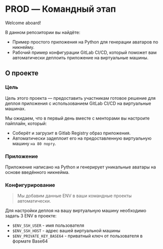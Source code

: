 # PROD — Командный этап

Welcome aboard!

В данном репозитории вы найдёте:
- Пример простого приложения на Python для генерации аватаров по никнейму.
- Рабочий пример конфигурации GitLab CI/CD, который поможет вам автоматически деплоить приложение на виртуальные машины.

## О проекте

### Цель
Цель этого проекта — предоставить участникам готовое решение для деплоя приложения с использованием GitLab CI/CD на виртуальные машинах. 

Мы ожидаем, что в первый день вместе с менторами вы настроите пайплайн, который:
- Соберёт и загрузит в Gitlab Registry образ приложения.
- Автоматически задеплоит его на предоставленную виртуальную машину `на 80 порту`.

### Приложение
Приложение написано на Python и генерирует уникальные аватары на основе введённого никнейма.

### Конфигурирование

> Мы добавим данные ENV в ваши командные проекты автоматически.

Для настройки деплоя на вашу виртуальную машину необходимо задать 3 ENV в проекте:
- `$ENV_SSH_USER` - имя пользователя
- `$ENV_SSH_HOST` - адрес вашей виртуальной машины
- `$ENV_PRIVATE_KEY_BASE64` - приватный ключ от пользователя в формате Base64



